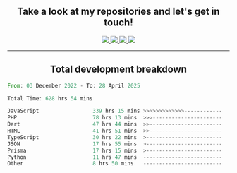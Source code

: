 <h2 align="center">
  Take a look at my repositories and let's get in touch!
</h2>
<p align="center">
  <a href="https://www.instagram.com/rayhanarkan?igsh=MXM3dHhmMTZ3ZWVsaA==">
    <img src="https://img.icons8.com/material-outlined/30/689d6a/instagram.png"/>
  </a>
  <a href="https://www.linkedin.com/in/rayhanarkan/">
    <img src="https://img.icons8.com/material-outlined/30/689d6a/linkedin.png"/>
  </a>
  <a href="">
    <img src="https://img.icons8.com/material-outlined/30/689d6a/geography.png"/>
  </a>
  <a href="mailto:rayhanarkan30@gmail.com">
    <img src="https://img.icons8.com/material-outlined/30/689d6a/email.png"/>
  </a>
</p>

---

<h2 align="center">Total development breakdown</h2>

<p align="center">
<!--START_SECTION:waka-->

```rust
From: 03 December 2022 - To: 28 April 2025

Total Time: 628 hrs 54 mins

JavaScript                 339 hrs 15 mins >>>>>>>>>>>>>------------   53.94 %
PHP                        78 hrs 13 mins  >>>----------------------   12.44 %
Dart                       47 hrs 44 mins  >>-----------------------   07.59 %
HTML                       41 hrs 51 mins  >>-----------------------   06.66 %
TypeScript                 30 hrs 22 mins  >------------------------   04.83 %
JSON                       17 hrs 55 mins  >------------------------   02.85 %
Prisma                     17 hrs 15 mins  >------------------------   02.74 %
Python                     11 hrs 47 mins  -------------------------   01.88 %
Other                      8 hrs 50 mins   -------------------------   01.41 %
```

<!--END_SECTION:waka-->
</p>
